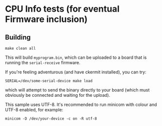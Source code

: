 # CPU Info tests (for eventual Firmware inclusion)

## Building

```
make clean all
```

This will build `myprogram.bin`, which can be uploaded to a board that
is running the `serial-receive` firmware.

If you're feeling adventurous (and have ckermit installed), you
can try:

```
SERIAL=/dev/some-serial-device make load
```

which will attempt to send the binary directly to your board (which
must obviously be connected and waiting for the upload).

This sample uses UTF-8. It's recommended to run minicom with colour
and UTF-8 enabled, for example:

```
minicom -D /dev/your-device -c on -R utf-8
```

